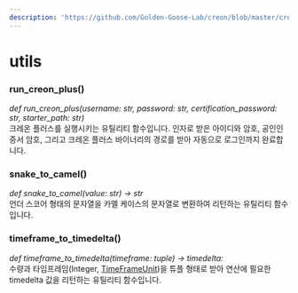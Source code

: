 ```yaml
---
description: 'https://github.com/Golden-Goose-Lab/creon/blob/master/creon/utils.py'
---
```


# utils

### **run\_creon\_plus\(\)**

_def run\_creon\_plus\(username: str, password: str, certification\_password: str, starter\_path: str\)_  
크레온 플러스를 실행시키는 유틸리티 함수입니다. 인자로 받은 아이디와 암호, 공인인증서 암호, 그리고 크레온 플러스 바이너리의 경로를 받아 자동으로 로그인까지 완료합니다.



### snake\_to\_camel\(\)

_def snake\_to\_camel\(value: str\) -&gt; str_  
언더 스코어 형태의 문자열을 카멜 케이스의 문자열로 변환하여 리턴하는 유틸리티 함수입니다.



### timeframe\_to\_timedelta\(\)

_def timeframe\_to\_timedelta\(timeframe: tuple\) -&gt; timedelta:_  
수량과 타임프레임\(Integer, [TimeFrameUnit](constants.md#timeframeunit)\)을 튜플 형태로 받아 연산에 필요한 timedelta 값을 리턴하는 유틸리티 함수입니다.





